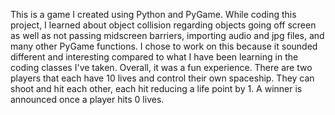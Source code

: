 This is a game I created using Python and PyGame. While coding this project, I learned about object collision regarding objects going off screen as well as not passing midscreen barriers, importing audio and jpg files, and many other PyGame functions.
I chose to work on this because it sounded different and interesting compared to what I have been learning in the coding classes I've taken. Overall, it was a fun experience.
There are two players that each have 10 lives and control their own spaceship. They can shoot and hit each other, each hit reducing a life point by 1. A winner is announced once a player hits 0 lives.
